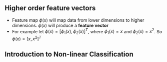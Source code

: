## Higher order feature vectors
- Feature map $\phi(x)$ will map data from lower dimensions to higher dimensions. $\phi(x)$ will produce a **feature vector**
- For example let $\phi(x) = [\phi_{1}(x),\phi_2(x)]^T$, where $\phi_1(x) = x$ and $\phi_2(x) = x^2$. So $\phi(x) = [x,x^2]^T$ 

## Introduction to Non-linear Classification